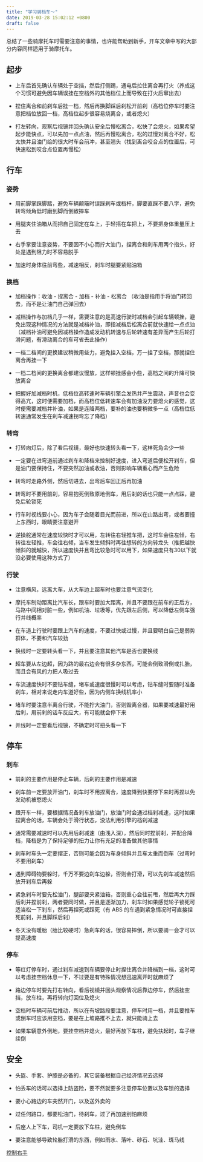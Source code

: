 ```yaml
---
title: "学习骑档车〜"
date: 2019-03-28 15:02:12 +0800
draft: false
---
```


总结了一些骑摩托车时需要注意的事情，也许能帮助到新手，开车文章中写的大部分内容同样适用于骑摩托车。

## 起步
- 上车后首先确认车辆处于空挡，然后打侧踢，通电后拉住离合再打火（养成这个习惯可避免因车辆误挂在空档外的其他档位上而导致在打火后窜出去）

- 捏住离合和前刹车后挂一档，然后再换脚踩后刹松开前刹（高档位停车时要注意把档位放回一档，高档位起步很容易烧离合，或者熄火）

- 打左转向，观察后视镜并回头确认安全后慢松离合，松快了会熄火，如果希望起步能快点，可以先加一点点油，然后再慢松离合，松的过慢对离合不好，松太快并且油门给的很大时车会前冲，甚至翘头（找到离合咬合点的位置后，可快速松到咬合点位置再慢松）

## 行车
### 姿势
- 用前脚掌踩脚踏，避免车辆颠簸时误踩刹车或档杆，脚要直踩不要八字，避免转弯倾角低时磨到脚而倒致摔车

- 用腿夹住油箱从而把自己固定在车上，手轻搭在车把上，不要把身体重量压上去

- 右手掌要注意姿势，不要因不小心而拧大油门，捏离合和刹车用两个指头，好处是遇到阻力时不容易脱手

- 加速时身体往前弯些，减速相反，刹车时腿要紧贴油箱

### 换档
- 加档操作：收油 - 捏离合 - 加档 - 补油 - 松离合 （收油是指用手将油门转回去，而不是让油门自己弹回去）

- 减档操作与加档几乎一样，需要注意的是高速行驶时减档会引起车辆顿挫，避免出现这种情况的方法就是减档补油，即指减档后松离合前就快速给一点点油（减档补油可避免因减档操作造成发动机转速与后轮转速有差异而产生后轮打滑问题，有滑动离合的车可省去此操作）

- 一档二档间的更换建议稍微用些力，避免挂入空档，万一挂了空档，那就捏住离合再挂一下

- 一档二档间的更换离合都建议慢放，这样顿挫感会小些，高档之间的升降可快放离合

- 把握好加减档时机，低档位高转速时车辆引擎会发热并产生震动，声音也会变得高亢，这时便需要加档，而高档位低转速车会有加油没力要熄火的感觉，这时便需要减档并补油，如果是连降两档，要补的油也要稍微多一点（高档位低转速通常发生在刹车减速拐弯忘了降档）

### 转弯
- 打转向灯后，除了看后视镜，最好也快速转头看一下，这样死角会少一些

- 一定要在进弯道前通过刹车和降档来控制好速度，进入弯道后便松开刹车，但是油门要保持住，不要突然加油或收油，否则影响车辆重心而产生危险

- 转弯时走路外侧，然后切进去，出弯后车回正后再加油

- 转弯时不要用前刹，容易抱死倒致原地倒车，用后刹的话也只能一点点踩，避免后轮锁死

- 行车时视线要小心，因为车子会随着目光而前进，所以在山路出弯，或者要撞上东西时，眼睛要注意避开

- 逆操舵通常在速度较快时才可以用，左转往右轻推车把，这时车会往左倾，右转往左轻推，车会往右倾，当车发生倾斜时再往想转的方向转龙头（推把越快倾斜的就越快，所以速度快并且弯比较急时可以用下，如果速度只有30以下就没必要使用这种方式了）

### 行驶
- 注意横风，远离大车，从大车边上超车时也要注意气流变化

- 摩托车制动距离比汽车长，跟车时要加大距离，并且不要跟在前车的正后方，马路中间相对脏一些，例如机油、垃圾等，优先跟左后侧，可以降低左侧车强行并线概率

- 在车道上行驶时要跟上汽车的速度，不要过快或过慢，并且要明白自己是弱势群体，不要和汽车较劲

- 换线时一定要转头看一下，并且要注意其他汽车是否也要换线

- 超车要从左边超，因为路的最右边会有很多杂东西，可能会倒致滑倒或扎胎，而且会有风的力把人吸过去

- 车流速度快时不要钻车缝，堵车或速度很慢时可以考虑，钻车缝时要随时准备刹车，相对来说走内车道好些，因为内侧车换线机率小

- 堵车时要注意半离合行驶，不能拧大油门，否则毁离合器，如果要减速最好用后刹，用前刹的话车反应大，有可能就会停下来

- 并线时一定要看后视镜，不确定时可扭头看一下

## 停车
### 刹车
- 前刹的主要作用是停止车辆，后刹的主要作用是减速

- 刹车前一定要放开油门，刹车时不用捏离合，速度降到快要停下来时再捏以免发动机被憋熄火

- 跟开车一样，要根据情况备刹车放油门，放油门时会通过档刹减速，这时如果捏离合的话，车辆会处于滑行状态，没法利用引擎的档刹减速

- 通常需要减速时可以先用后刹减速（由浅入深），然后同时捏前刹，并配合降档，降档是为了保持足够的扭力让你有充足的准备做其他事情

- 刹车时车头一定要摆正，否则可能会因为车身倾斜并且车太重而倒车（过弯时不要用刹车）

- 遇到障碍物要躲时，千万不要边刹车边躲，否则会打滑，可以先刹车减速然后放开刹车后再躲

- 紧急刹车时要先松油门，腿部要夹紧油箱，否则重心会往前甩，然后再大力踩后刹并捏前刹，两者要同时做，并且是逐渐加力，刹车时如果感觉轮子锁死可适当松一下刹车，然后再捏死或踩死（有 ABS 的车遇到紧急情况时可直接捏死前刹，并且脚踩后刹）

- 冬天没有暖胎（胎比较硬时）急刹车的话，很容易摔倒，所以要骑一会才可以提高速度

### 停车
- 等红灯停车时，通过刹车减速到车辆要停止时捏住离合并降档到一档，这时可以考虑挂空档休息一下，不过要是有特殊情况想迅速离开时就麻烦了

- 路边停车时要先打右转向，看后视镜并回头观察情况后靠边停车，然后挂空挡，放车柱，再将转向灯回位及熄火

- 空档时车辆可前后推动，所以在有坡路段要注意，停车时用一档，并且要推车或倒车时应该用空档，要是在上坡路推不上去，就只能骑上去

- 如果车辆意外倒地，要挂空档并熄火，最好再放下车柱，避免扶起时，车子继续倒

## 安全
- 头盔、手套、护膝是必备的，其它装备根据自己经济情况去选择

- 怕丢车的话可以选择上防盗险，要不然就要多注意停车位置以及车锁的选择

- 要小心路边的车突然开门，以及送外卖的

- 过任何路口，都要松油门，待刹车，过了再加速别怕麻烦

- 后座人上下车，司机一定要放下车柱，避免倒车

- 要注意能够导致轮胎打滑的东西，例如雨水、落叶、砂石、坑洼、斑马线

[控制右手]()





